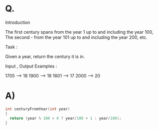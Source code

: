 # Q.
Introduction

The first century spans from the year 1 up to and including the year 100, The second - from the year 101 up to and including the year 200, etc.

Task :

Given a year, return the century it is in.

Input , Output Examples :

1705 --> 18
1900 --> 19
1601 --> 17
2000 --> 20

# A)
```c
int centuryFromYear(int year) 
{
  return (year % 100 > 0 ? year/100 + 1 : year/100);
}
